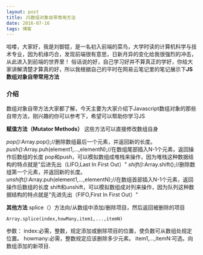 ```yaml
---
layout: post
title: JS数组对象自带常用方法
date: 2016-07-16 
tags: 博客   
---
```


哈喽，大家好，我是刘御锟，是一名初入前端的菜鸟，大学时读的计算机科学与技术专业，因为机缘巧合，发现前端很有意思，日新月异的变化给我很强烈的冲击，从此进入到前端的世界里！
俗话说的好，自己学习好并不算真正的学好，你给大家讲解清楚才算真的好，所以我根据自己的平时在网易云笔记里的笔记展示下**JS数组对象自带常用方法**

### 介绍

数组对象自带方法大家都了解，今天主要为大家介绍下Javascript数组对象的那些自带方法，刚兴趣的你可以参考下，希望可以帮助你学习JS

**赋值方法（Mutator Methods）**
这些方法可以直接修改数组自身

*pop()*:Array.pop();//删除数组最后一个元素，并返回新的长度。
*push()*:Array.puh(element1,...,elementN);//在数组尾部插入N-1个元素，返回操作后数组的长度
pop和push，可以模拟数组成堆栈来操作，因为堆栈这种数据结构的特点就是"后进先出（LIFO,Last In First Out）"
*shift()*:Array.shift();//删除数组第一个元素，并返回新的长度。
*unshift()*:Array.puh(element1,...,elementN);//在数组首部插入N-1个元素，返回操作后数组的长度
shift和unshift，可以模拟数组成对列来操作，因为队列这种数据结构的特点就是"先进先出（FIFO,First In First Out）"

**其他方法**
splice（）方法向/从数组中添加/删除项目，然后返回被删除的项目
```
Array.splice(index,howMany,item1,...,itemN)
```
参数：
index:必需，整数，规定添加或删除项目的位置，使负数可从数组处规定位置。
howmany:必需，整数规定应该删除多少元素。
item1,...,itemN:可选。向数组添加的新项目.








